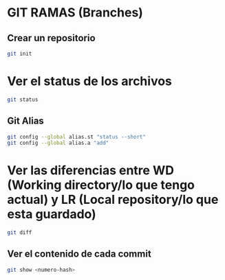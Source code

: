# GIT RAMAS (Branches)

## Crear un repositorio

```sh 
git init
```

# Ver el status de los archivos

```sh 
git status
```

## Git Alias

```sh 
git config --global alias.st "status --short"
git config --global alias.a "add"
```

# Ver las diferencias entre WD (Working directory/lo que tengo actual) y LR (Local repository/lo que esta guardado)

```sh 
git diff
```

## Ver el contenido de cada commit

```sh 
git show <numero-hash>
```
